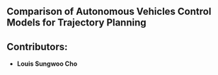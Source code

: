 ## Comparison of Autonomous Vehicles Control Models for Trajectory Planning

## Contributors:
- **Louis Sungwoo Cho**